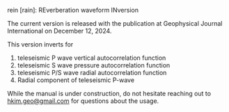 rein [rain]: REverberation waveform INversion

The current version is released with the publication at Geophysical Journal International on December 12, 2024. 

This version inverts for

1) teleseismic P wave vertical autocorrelation function
2) teleseismic S wave pressure autocorrelation function
3) teleseismic P/S wave radial autocorrelation function
4) Radial component of teleseismic P-wave

While the manual is under construction, do not hesitate reaching out to hkim.geo@gmail.com for questions about the usage.
